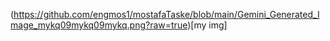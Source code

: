 (https://github.com/engmos1/mostafaTaske/blob/main/Gemini_Generated_Image_mykq09mykq09mykq.png?raw=true)[my img]

